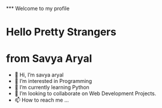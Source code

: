 *** Welcome to my profile
# Hello Pretty Strangers
# from Savya Aryal

- 👋 Hi, I’m savya aryal
- 👀 I’m interested in Programming
- 🌱 I’m currently learning Python
- 💞️ I’m looking to collaborate on Web Development Projects.
- 📫 How to reach me ...

<!---
savyaaryal/savyaaryal is a ✨ special ✨ repository because its `README.md` (this file) appears on your GitHub profile.
You can click the Preview link to take a look at your changes.
--->
